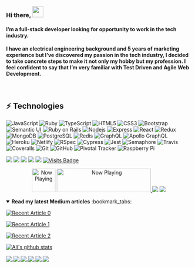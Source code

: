 ### Hi there, <img src="https://media.tenor.com/images/3b388fe03da271d2674faf85eb7c3fcd/tenor.gif" width=30 height=30 />

#### I’m a full-stack developer looking for opportunity to work in the tech industry.

#### I have an electrical engineering background and 5 years of marketing experience but I’ve discovered my passion in the tech industry, I decided to take concrete steps to make it not only my hobby but my profession. I feel confident to say that I’m very familiar with Test Driven and Agile Web Development.

&nbsp;

## ⚡ Technologies

![JavaScript](https://img.shields.io/badge/-JavaScript-black?style=flat-square&logo=javascript)
![Ruby](https://img.shields.io/badge/-Ruby-CC342D?style=flat-square&logo=ruby)
![TypeScript](https://img.shields.io/badge/-TypeScript-007ACC?style=flat-square&logo=typescript)
![HTML5](https://img.shields.io/badge/-HTML5-E34F26?style=flat-square&logo=html5&logoColor=white)
![CSS3](https://img.shields.io/badge/-CSS3-1572B6?style=flat-square&logo=css3)
![Bootstrap](https://img.shields.io/badge/-Bootstrap-563D7C?style=flat-square&logo=bootstrap)
![Semantic UI](https://img.shields.io/badge/-Semantic%20UI-430098?style=flat-square)
![Ruby on Rails](https://img.shields.io/badge/-Ruby%20on%20Rails-CC0000?style=flat-square&logo=ruby-on-rails)
![Nodejs](https://img.shields.io/badge/-Nodejs-black?style=flat-square&logo=Node.js)
![Express](https://img.shields.io/badge/-Express-430098?style=flat-square)
![React](https://img.shields.io/badge/-React-black?style=flat-square&logo=react)
![Redux](https://img.shields.io/badge/-Redux-764ABC?style=flat-square&logo=redux)
![MongoDB](https://img.shields.io/badge/-MongoDB-black?style=flat-square&logo=mongodb)
![PostgreSQL](https://img.shields.io/badge/-PostgreSQL-336791?style=flat-square&logo=postgresql)
![Redis](https://img.shields.io/badge/-Redis-black?style=flat-square&logo=Redis)
![GraphQL](https://img.shields.io/badge/-GraphQL-E10098?style=flat-square&logo=graphql)
![Apollo GraphQL](https://img.shields.io/badge/-Apollo%20GraphQL-311C87?style=flat-square&logo=apollo-graphql)
![Heroku](https://img.shields.io/badge/-Heroku-430098?style=flat-square&logo=heroku)
![Netlify](https://img.shields.io/badge/-Netlify-black?00C7B7?style=flat-square&logo=netlify)
![RSpec](https://img.shields.io/badge/-RSpec-red?430098?style=flat-square)
![Cypress](https://img.shields.io/badge/-Cypress-17202C?style=flat-square&logo=cypress)
![Jest](https://img.shields.io/badge/-Jest-C21325?style=flat-square&logo=jest)
![Semaphore](https://img.shields.io/badge/-Semaphore-grey?19A974?style=flat-square&logo=semaphore-ci)
![Travis](https://img.shields.io/badge/-Travis-black?3EAAAF?style=flat-square&logo=travis-ci)
![Coveralls](https://img.shields.io/badge/-Coveralls-3F5767?style=flat-square&logo=coveralls)
![Git](https://img.shields.io/badge/-Git-black?style=flat-square&logo=git)
![GitHub](https://img.shields.io/badge/-GitHub-181717?style=flat-square&logo=github)
![Pivotal Tracker](https://img.shields.io/badge/-Pivotal%20Tracker-430098?style=flat-square&logo=pivotal-tracker)
![Raspberry Pi](https://img.shields.io/badge/-Raspberry%20Pi-C51A4A?style=flat-square&logo=Raspberry-Pi)

[<img src ="https://img.shields.io/badge/portfolio-%23.svg?&style=for-the-badge&logo=&logoColor=white%22">](https://alierbay.netlify.app/)
[<img src="https://img.shields.io/badge/medium-%2312100E.svg?&style=for-the-badge&logo=medium&logoColor=white" />](https://medium.com/@aerbay)
[<img src="https://img.shields.io/badge/linkedin-%230077B5.svg?&style=for-the-badge&logo=linkedin&logoColor=white" />](https://www.linkedin.com/in/alierbay/)
[<img src = "https://img.shields.io/badge/instagram-%23E4405F.svg?&style=for-the-badge&logo=instagram&logoColor=white">](https://www.instagram.com/allezzjuve/)
[<img src="https://img.shields.io/badge/facebook-%231877F2.svg?&style=for-the-badge&logo=facebook&logoColor=white" />](https://www.facebook.com/allezz/)
[![Visits Badge](https://badges.pufler.dev/visits/kermit-klein/kermit-klein?style=for-the-badge)](https://github.com/kermit-klein/kermit-klein)

<p  align="center" float="left">
<img  src="https://cdn.iconscout.com/icon/free/png-256/spotify-11-432546.png" width="64" height="64" alt="Now Playing">
  <a href="https://githhub-now-playing.vercel.app/now-playing?open">
    <img  src="https://githhub-now-playing.vercel.app/now-playing" width="256" height="64" alt="Now Playing">
</a>
  <img src="https://cdn.betterttv.net/emote/5f1b0186cf6d2144653d2970/2x"  /> 
  <img src="https://cdn.betterttv.net/emote/55b6f480e66682f576dd94f5/2x"  />
    <!-- <a href="https://www.codewars.com/users/allezz">
    <img  src="https://www.codewars.com/users/allezz/badges/large" width="256" height="64" alt="Now Playing">
</a> -->
</p>

<details open> 
 <summary><b>Read my latest Medium articles</b> :bookmark_tabs:</summary>
 
  <a target="_blank" href="https://github-readme-medium-recent-article.vercel.app/medium/@aerbay/0"><img src="https://github-readme-medium-recent-article.vercel.app/medium/@aerbay/0" alt="Recent Article 0"></a>

<a target="_blank" href="https://github-readme-medium-recent-article.vercel.app/medium/@aerbay/1"><img src="https://github-readme-medium-recent-article.vercel.app/medium/@aerbay/1" alt="Recent Article 1"></a>

<a target="_blank" href="https://github-readme-medium-recent-article.vercel.app/medium/@aerbay/2"><img src="https://github-readme-medium-recent-article.vercel.app/medium/@aerbay/2" alt="Recent Article 2"></a>

</details>

[![Ali's github stats](https://github-readme-stats.vercel.app/api?username=kermit-klein&show_icons=true)](https://github.com/kermit-klein/github-readme-stats)

<a href="https://github.com/kermit-klein/react-portfolio">
  <img align="center" src="https://github-readme-stats.vercel.app/api/pin/?username=kermit-klein&theme=calm&repo=react-portfolio" />
</a> 
<a href="https://github.com/kermit-klein/YelpRecord">
  <img align="center" src="https://github-readme-stats.vercel.app/api/pin/?username=kermit-klein&theme=calm&repo=YelpRecord" />
</a>
<a href="https://github.com/kermit-klein/reQuest_client">
  <img align="center" src="https://github-readme-stats.vercel.app/api/pin/?username=kermit-klein&theme=calm&repo=reQuest_client" />
</a> 
<a href="https://github.com/kermit-klein/reQuest_api">
  <img align="center" src="https://github-readme-stats.vercel.app/api/pin/?username=kermit-klein&theme=calm&repo=reQuest_api" />
</a> 
<a href="https://github.com/kermit-klein/Rock-Paper-Scissors">
  <img align="center" src="https://github-readme-stats.vercel.app/api/pin/?username=kermit-klein&theme=calm&repo=Rock-Paper-Scissors" />
</a>
<a href="https://github.com/kermit-klein/newsroom_client-april-2020">
  <img align="center" src="https://github-readme-stats.vercel.app/api/pin/?username=kermit-klein&theme=calm&repo=newsroom_client-april-2020" />
</a>

